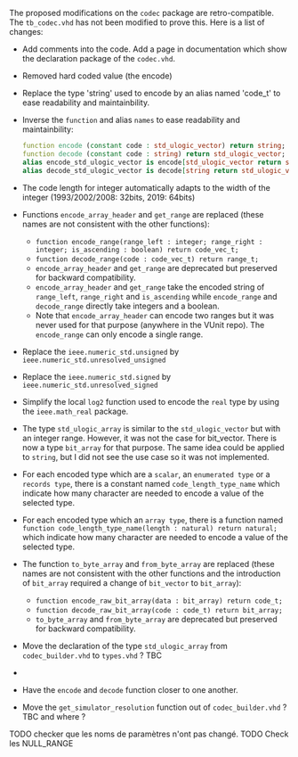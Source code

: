 The proposed modifications on the `codec` package are retro-compatible. The `tb_codec.vhd` has not been modified to prove this.
Here is a list of changes:

 + Add comments into the code. Add a page in documentation which show the declaration package of the `codec.vhd`.
 + Removed hard coded value (the encode)
 + Replace the type 'string' used to encode by an alias named 'code_t' to ease readability and maintainbility.
 + Inverse the `function` and alias `names` to ease readability and maintainbility:
   ```vhdl
   function encode (constant code : std_ulogic_vector) return string;
   function decode (constant code : string) return std_ulogic_vector;
   alias encode_std_ulogic_vector is encode[std_ulogic_vector return string];
   alias decode_std_ulogic_vector is decode[string return std_ulogic_vector];
   ```
 + The code length for integer automatically adapts to the width of the integer (1993/2002/2008: 32bits, 2019: 64bits)
 + Functions `encode_array_header` and `get_range` are replaced (these names are not consistent with the other functions):
   - `function encode_range(range_left : integer; range_right : integer; is_ascending : boolean) return code_vec_t;`
   - `function decode_range(code : code_vec_t) return range_t;`
   - `encode_array_header` and `get_range` are deprecated but preserved for backward compatibility.
   - `encode_array_header` and `get_range` take the encoded string of `range_left`, `range_right` and `is_ascending` while `encode_range` and `decode_range` directly take integers and a boolean.
   - Note that `encode_array_header` can encode two ranges but it was never used for that purpose (anywhere in the VUnit repo). The `encode_range` can only encode a single range.
 + Replace the `ieee.numeric_std.unsigned` by `ieee.numeric_std.unresolved_unsigned`
 + Replace the `ieee.numeric_std.signed` by `ieee.numeric_std.unresolved_signed`
 + Simplify the local `log2` function used to encode the  `real` type by using the `ieee.math_real` package.
 + The type `std_ulogic_array` is similar to the `std_ulogic_vector` but with an integer range. However, it was not the case for bit_vector. There is now a type `bit_array` for that purpose.
   The same idea could be applied to `string`, but I did not see the use case so it was not implemented.
 + For each encoded type which are a `scalar`, an `enumerated type` or a `records type`, there is a constant named `code_length_type_name` which indicate how many character are needed to encode a value of the selected type.
 + For each encoded type which an `array type`, there is a function named `function code_length_type_name(length : natural) return natural;` which indicate how many character are needed to encode a value of the selected type.
 + The function `to_byte_array` and `from_byte_array` are replaced (these names are not consistent with the other functions and the introduction of `bit_array` required a change of `bit_vector` to `bit_array`):
   - `function encode_raw_bit_array(data : bit_array) return code_t;`
   - `function decode_raw_bit_array(code : code_t) return bit_array;`
   - `to_byte_array` and `from_byte_array` are deprecated but preserved for backward compatibility.


 + Move the declaration of the type `std_ulogic_array` from `codec_builder.vhd` to `types.vhd` ? TBC
 +
 + Have the `encode` and `decode` function closer to one another.
 + Move the `get_simulator_resolution` function out of `codec_builder.vhd` ? TBC and where ?


TODO checker que les noms de paramètres n'ont pas changé.
TODO Check les NULL_RANGE
